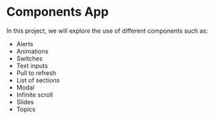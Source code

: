 # Components App

In this project, we will explore the use of different components such as:

- Alerts
- Animations
- Switches
- Text inputs
- Pull to refresh
- List of sections
- Modal
- Infinite scroll
- Slides
- Topics